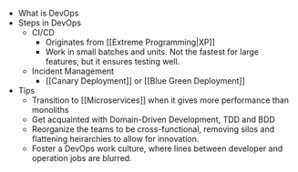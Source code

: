 - What is DevOps
- Steps in DevOps
	- CI/CD
		- Originates from [[Extreme Programming|XP]]
		- Work in small batches and units. Not the fastest for large features, but it ensures testing well.
	- Incident Management
		- [[Canary Deployment]] or [[Blue Green Deployment]]
- Tips
	- Transition to [[Microservices]] when it gives more performance than monoliths
	- Get acquainted with Domain-Driven Development, TDD and BDD
	- Reorganize the teams to be cross-functional, removing silos and flattening heirarchies to allow for innovation.
	- Foster a DevOps work culture, where lines between developer and operation jobs are blurred.